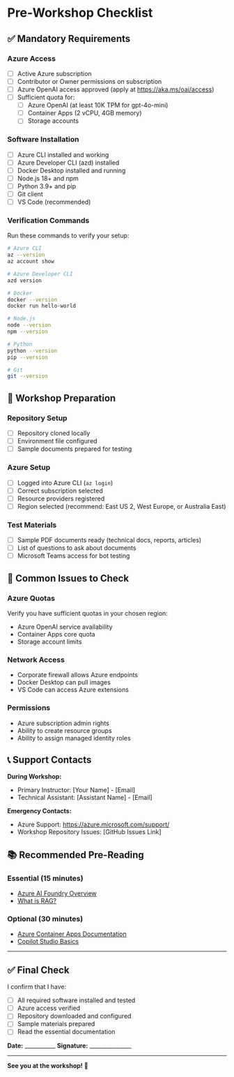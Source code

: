 # Pre-Workshop Checklist

## ✅ Mandatory Requirements

### Azure Access
- [ ] Active Azure subscription
- [ ] Contributor or Owner permissions on subscription
- [ ] Azure OpenAI access approved (apply at https://aka.ms/oai/access)
- [ ] Sufficient quota for:
  - [ ] Azure OpenAI (at least 10K TPM for gpt-4o-mini)
  - [ ] Container Apps (2 vCPU, 4GB memory)
  - [ ] Storage accounts

### Software Installation
- [ ] Azure CLI installed and working
- [ ] Azure Developer CLI (azd) installed
- [ ] Docker Desktop installed and running
- [ ] Node.js 18+ and npm
- [ ] Python 3.9+ and pip
- [ ] Git client
- [ ] VS Code (recommended)

### Verification Commands
Run these commands to verify your setup:

```bash
# Azure CLI
az --version
az account show

# Azure Developer CLI
azd version

# Docker
docker --version
docker run hello-world

# Node.js
node --version
npm --version

# Python
python --version
pip --version

# Git
git --version
```

## 🎯 Workshop Preparation

### Repository Setup
- [ ] Repository cloned locally
- [ ] Environment file configured
- [ ] Sample documents prepared for testing

### Azure Setup
- [ ] Logged into Azure CLI (`az login`)
- [ ] Correct subscription selected
- [ ] Resource providers registered
- [ ] Region selected (recommend: East US 2, West Europe, or Australia East)

### Test Materials
- [ ] Sample PDF documents ready (technical docs, reports, articles)
- [ ] List of questions to ask about documents
- [ ] Microsoft Teams access for bot testing

## 🚨 Common Issues to Check

### Azure Quotas
Verify you have sufficient quotas in your chosen region:
- Azure OpenAI service availability
- Container Apps core quota
- Storage account limits

### Network Access
- Corporate firewall allows Azure endpoints
- Docker Desktop can pull images
- VS Code can access Azure extensions

### Permissions
- Azure subscription admin rights
- Ability to create resource groups
- Ability to assign managed identity roles

## 📞 Support Contacts

**During Workshop:**
- Primary Instructor: [Your Name] - [Email]
- Technical Assistant: [Assistant Name] - [Email]

**Emergency Contacts:**
- Azure Support: https://azure.microsoft.com/support/
- Workshop Repository Issues: [GitHub Issues Link]

## 📚 Recommended Pre-Reading

### Essential (15 minutes)
- [Azure AI Foundry Overview](https://docs.microsoft.com/azure/ai-foundry/)
- [What is RAG?](https://docs.microsoft.com/azure/ai-services/openai/concepts/rag)

### Optional (30 minutes)
- [Azure Container Apps Documentation](https://docs.microsoft.com/azure/container-apps/)
- [Copilot Studio Basics](https://docs.microsoft.com/copilot-studio/)

---

## ✅ Final Check

I confirm that I have:
- [ ] All required software installed and tested
- [ ] Azure access verified
- [ ] Repository downloaded and configured
- [ ] Sample materials prepared
- [ ] Read the essential documentation

**Date:** ___________  **Signature:** _______________

---

**See you at the workshop! 🚀**
